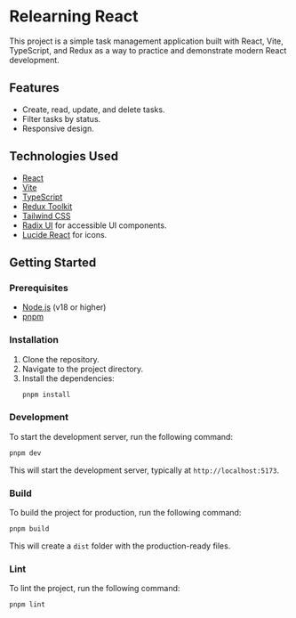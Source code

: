 # Relearning React

This project is a simple task management application built with React, Vite, TypeScript, and Redux as a way to practice and demonstrate modern React development.

## Features

*   Create, read, update, and delete tasks.
*   Filter tasks by status.
*   Responsive design.

## Technologies Used

*   [React](https://react.dev/)
*   [Vite](https://vitejs.dev/)
*   [TypeScript](https://www.typescriptlang.org/)
*   [Redux Toolkit](https://redux-toolkit.js.org/)
*   [Tailwind CSS](https://tailwindcss.com/)
*   [Radix UI](httpshttps://www.radix-ui.com/) for accessible UI components.
*   [Lucide React](https://lucide.dev/guide/packages/lucide-react) for icons.

## Getting Started

### Prerequisites

*   [Node.js](https://nodejs.org/en/) (v18 or higher)
*   [pnpm](https://pnpm.io/installation)

### Installation

1.  Clone the repository.
2.  Navigate to the project directory.
3.  Install the dependencies:
    ```bash
    pnpm install
    ```

### Development

To start the development server, run the following command:

```bash
pnpm dev
```

This will start the development server, typically at `http://localhost:5173`.

### Build

To build the project for production, run the following command:

```bash
pnpm build
```

This will create a `dist` folder with the production-ready files.

### Lint

To lint the project, run the following command:

```bash
pnpm lint
```